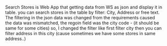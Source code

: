 Search Stores is  Web App that getting data from WS as json and display it in table. you can search stores in the table by filter: City, Address or free text.
The filtering in the json data was changed from the requirements caused the data was mismatched, the regoin field was the city code - (it should be same for some cities)
so, I changed the filter like first filter city then you can filter address in this city (cause sometimes we have some stores in same address..)
